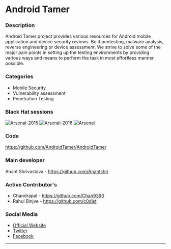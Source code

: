 # Android Tamer

### Description
Android Tamer project provides various resources for Android mobile application and device security reviews. Be it pentesting, malware analysis, reverse engineering or device assessment. We strive to solve some of the major pain points in setting up the testing environments by providing various ways and means to perform the task in most effortless manner possible.

### Categories
* Mobile Security
* Vulnerability assessment
* Penetration Testing

### Black Hat sessions
[![Arsenal-2015](https://www.toolswatch.org/badges/arsenal/2015.svg)](https://www.toolswatch.org/2015/10/black-hat-arsenal-europe-2015-line-up/)
[![Arsenal-2016](https://www.toolswatch.org/badges/arsenal/2016.svg)](https://www.toolswatch.org/2016/06/the-black-hat-arsenal-usa-2016-remarkable-line-up/)
[![Arsenal](https://github.com/toolswatch/badges/blob/master/arsenal/2017.svg)](https://www.toolswatch.org/2017/06/the-black-hat-arsenal-usa-2017-phenomenal-line-up-announced/)



 
### Code 
https://github.com/AndroidTamer/AndroidTamer

### Main developer
 Anant Shrivastava - https://github.com/Anantshri

### Active Contributor's
* Chandrapal - https://github.com/Chan9390
* Rahul Binjve - https://github.com/c0dist

### Social Media 
* [Official Website](https://androidtamer.com/) 
* [Twitter](https://twitter.com/AndroidTamer)
* [Facebook](https://facebook.com/AndroidTamer)
----
